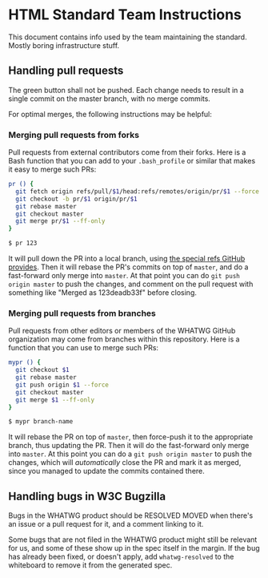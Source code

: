 # HTML Standard Team Instructions

This document contains info used by the team maintaining the standard. Mostly boring infrastructure stuff.

## Handling pull requests

The green button shall not be pushed. Each change needs to result in a single commit on the master branch, with no merge commits.

For optimal merges, the following instructions may be helpful:

### Merging pull requests from forks

Pull requests from external contributors come from their forks. Here is a Bash function that you can add to your `.bash_profile` or similar that makes it easy to merge such PRs:

```bash
pr () {
  git fetch origin refs/pull/$1/head:refs/remotes/origin/pr/$1 --force
  git checkout -b pr/$1 origin/pr/$1
  git rebase master
  git checkout master
  git merge pr/$1 --ff-only
}

$ pr 123
```

It will pull down the PR into a local branch, using [the special refs GitHub provides](https://help.github.com/articles/checking-out-pull-requests-locally/). Then it will rebase the PR's commits on top of `master`, and do a fast-forward only merge into `master`. At that point you can do `git push origin master` to push the changes, and comment on the pull request with something like "Merged as 123deadb33f" before closing.

### Merging pull requests from branches

Pull requests from other editors or members of the WHATWG GitHub organization may come from branches within this repository. Here is a function that you can use to merge such PRs:

```bash
mypr () {
  git checkout $1
  git rebase master
  git push origin $1 --force
  git checkout master
  git merge $1 --ff-only
}

$ mypr branch-name
```

It will rebase the PR on top of `master`, then force-push it to the appropriate branch, thus updating the PR. Then it will do the fast-forward only merge into `master`. At this point you can do a `git push origin master` to push the changes, which will _automatically_ close the PR and mark it as merged, since you managed to update the commits contained there.

## Handling bugs in W3C Bugzilla

Bugs in the WHATWG product should be RESOLVED MOVED when there's an issue or a pull request for it, and a comment linking to it.

Some bugs that are not filed in the WHATWG product might still be relevant for us, and some of these show up in the spec itself in the margin. If the bug has already been fixed, or doesn't apply, add `whatwg-resolved` to the whiteboard to remove it from the generated spec.
